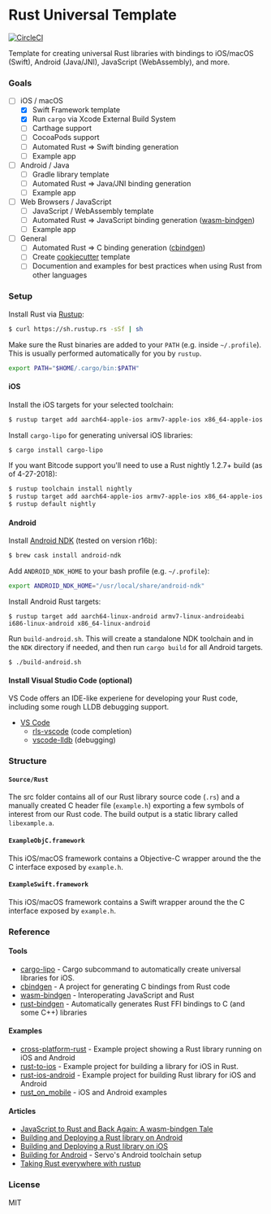 # Rust Universal Template

[![CircleCI](https://img.shields.io/circleci/project/github/Raizlabs/rust-universal-template/master.svg)](https://circleci.com/gh/Raizlabs/rust-universal-template)

Template for creating universal Rust libraries with bindings to iOS/macOS (Swift), Android (Java/JNI), JavaScript (WebAssembly), and more.

### Goals

- [ ] iOS / macOS
	- [x] Swift Framework template
	- [x] Run `cargo` via Xcode External Build System
	- [ ] Carthage support
	- [ ] CocoaPods support
	- [ ] Automated Rust => Swift binding generation
	- [ ] Example app
- [ ] Android / Java
	- [ ] Gradle library template
	- [ ] Automated Rust => Java/JNI binding generation
	- [ ] Example app	
- [ ] Web Browsers / JavaScript
	- [ ] JavaScript / WebAssembly template
	- [ ] Automated Rust => JavaScript binding generation ([wasm-bindgen](https://github.com/rustwasm/wasm-bindgen))
	- [ ] Example app
- [ ] General
	- [ ] Automated Rust => C binding generation ([cbindgen](https://github.com/eqrion/cbindgen/))
	- [ ] Create [cookiecutter](https://github.com/audreyr/cookiecutter) template
	- [ ] Documention and examples for best practices when using Rust from other languages

### Setup

Install Rust via [Rustup](https://rustup.rs/):

```bash
$ curl https://sh.rustup.rs -sSf | sh
```

Make sure the Rust binaries are added to your `PATH` (e.g. inside `~/.profile`). This is usually performed automatically for you by `rustup`.

```bash
export PATH="$HOME/.cargo/bin:$PATH"
```

#### iOS

Install the iOS targets for your selected toolchain:

```bash
$ rustup target add aarch64-apple-ios armv7-apple-ios x86_64-apple-ios i386-apple-ios
```

Install `cargo-lipo` for generating universal iOS libraries:

```bash
$ cargo install cargo-lipo
```

If you want Bitcode support you'll need to use a Rust nightly 1.2.7+ build (as of 4-27-2018):

```bash
$ rustup toolchain install nightly
$ rustup target add aarch64-apple-ios armv7-apple-ios x86_64-apple-ios i386-apple-ios --toolchain nightly
$ rustup default nightly
```

#### Android

Install [Android NDK](https://developer.android.com/ndk/) (tested on version r16b):

```bash
$ brew cask install android-ndk
```

Add `ANDROID_NDK_HOME` to your bash profile (e.g. `~/.profile`):

```bash
export ANDROID_NDK_HOME="/usr/local/share/android-ndk"
```

Install Android Rust targets:

```
$ rustup target add aarch64-linux-android armv7-linux-androideabi i686-linux-android x86_64-linux-android
```

Run `build-android.sh`. This will create a standalone NDK toolchain and in the `NDK` directory if needed, and then run `cargo build` for all Android targets.

```
$ ./build-android.sh
```

#### Install Visual Studio Code (optional)

VS Code offers an IDE-like experiene for developing your Rust code, including some rough LLDB debugging support.

* [VS Code](https://code.visualstudio.com/)
  * [rls-vscode](https://github.com/rust-lang-nursery/rls-vscode) (code completion)
  * [vscode-lldb](https://github.com/vadimcn/vscode-lldb) (debugging)

### Structure

#### `Source/Rust`

The src folder contains all of our Rust library source code (`.rs`) and a manually created C header file (`example.h`) exporting a few symbols of interest from our Rust code. The build output is a static library called `libexample.a`.

#### `ExampleObjC.framework`

This iOS/macOS framework contains a Objective-C wrapper around the the C interface exposed by `example.h`.

#### `ExampleSwift.framework`

This iOS/macOS framework contains a Swift wrapper around the the C interface exposed by `example.h`.

### Reference

#### Tools

* [cargo-lipo](https://github.com/TimNN/cargo-lipo) - Cargo subcommand to automatically create universal libraries for iOS.
* [cbindgen](https://github.com/eqrion/cbindgen/) - A project for generating C bindings from Rust code
* [wasm-bindgen](https://github.com/rustwasm/wasm-bindgen) - Interoperating JavaScript and Rust
* [rust-bindgen](https://github.com/rust-lang-nursery/rust-bindgen) - Automatically generates Rust FFI bindings to C (and some C++) libraries

#### Examples

* [cross-platform-rust](https://github.com/fluffyemily/cross-platform-rust) - Example project showing a Rust library running on iOS and Android
* [rust-to-ios](https://github.com/wojteklu/rust-to-ios) - Example project for building a library for iOS in Rust.
* [rust-ios-android](https://github.com/kennytm/rust-ios-android) - Example project for building Rust library for iOS and Android
* [rust_on_mobile](https://github.com/Geal/rust_on_mobile) - iOS and Android examples

#### Articles

* [JavaScript to Rust and Back Again: A wasm-bindgen Tale](https://hacks.mozilla.org/2018/04/javascript-to-rust-and-back-again-a-wasm-bindgen-tale/)
* [Building and Deploying a Rust library on Android](https://mozilla.github.io/firefox-browser-architecture/experiments/2017-09-21-rust-on-android.html)
* [Building and Deploying a Rust library on iOS](https://mozilla.github.io/firefox-browser-architecture/experiments/2017-09-06-rust-on-ios.html)
* [Building for Android](https://github.com/servo/servo/wiki/Building-for-Android) - Servo's Android toolchain setup
* [Taking Rust everywhere with rustup](https://blog.rust-lang.org/2016/05/13/rustup.html)

### License

MIT
